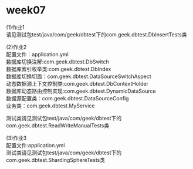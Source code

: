 # week07  
(1)作业1  
请见测试包test/java/com/geek/dbtest下的com.geek.dbtest.DbInsertTests类  

(2)作业2  
配置文件：application.yml  
数据库切换注解:com.geek.dbtest.DbSwitch  
数据库索引枚举类:com.geek.dbtest.DbIndex  
数据库切换切面：com.geek.dbtest.DataSourceSwitchAspect  
动态数据源上下文控制类:com.geek.dbtest.DbContextHolder  
数据库动态路由控制实现:com.geek.dbtest.DynamicDataSource  
数据源配置类：com.geek.dbtest.DataSourceConfig  
业务类：com.geek.dbtest.MyService  

测试类请见测试包test/java/com/geek/dbtest下的com.geek.dbtest.ReadWriteManualTests类  

(3)作业3  
配置文件:application.yml  
测试类请见测试包test/java/com/geek/dbtest下的com.geek.dbtest.ShardingSphereTests类

